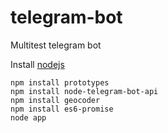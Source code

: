 # telegram-bot
Multitest telegram bot

Install [nodejs](https://nodejs.org/en/download/)

```
npm install prototypes
npm install node-telegram-bot-api
npm install geocoder
npm install es6-promise
node app
```
